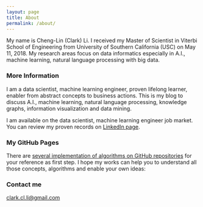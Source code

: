 ```yaml
---
layout: page
title: About
permalink: /about/
---
```


My name is Cheng-Lin (Clark) Li. I received my Master of Scientist in Viterbi School of Engineering from University of Southern California (USC) on May 11, 2018. My research areas focus on data informatics especially in A.I., machine learning, natural language processing with big data.

### More Information

I am a data scientist, machine learning engineer, proven lifelong learner, enabler from abstract concepts to business actions. This is my blog to discuss A.I., machine learning, natural language processing, knowledge graphs, information visualization and data mining.

I am available on the data scientist, machine learning engineer job market. You can review my proven records on [LinkedIn page](https://www.linkedin.com/in/chenglin-li/).

### My GitHub Pages
There are [several implementation of algorithms on GitHub repositories](https://cheng-lin-li.github.io/github/) for your reference as first step. I hope my works can help you to understand all those concepts, algorithms and enable your own ideas:

### Contact me

[clark.cl.li@gmail.com](mailto:clark.cl.li@gmail.com) 
